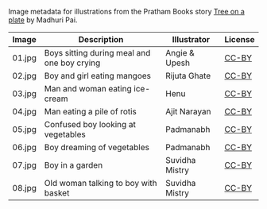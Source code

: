 Image metadata for illustrations from the Pratham Books story [Tree on a plate](https://storyweaver.org.in/stories/1960-tree-on-a-plate) by Madhuri Pai.

Image | Description | Illustrator | License
----- | ----------- | ----------- | -------
01.jpg | Boys sitting during meal and one boy crying | Angie & Upesh | [CC-BY](https://creativecommons.org/licenses/by/4.0/)
02.jpg | Boy and girl eating mangoes | Rijuta Ghate | [CC-BY](https://creativecommons.org/licenses/by/4.0/)
03.jpg | Man and woman eating ice-cream | Henu | [CC-BY](https://creativecommons.org/licenses/by/4.0/)
04.jpg | Man eating a pile of rotis | Ajit Narayan | [CC-BY](https://creativecommons.org/licenses/by/4.0/)
05.jpg | Confused boy looking at vegetables | Padmanabh | [CC-BY](https://creativecommons.org/licenses/by/4.0/)
06.jpg | Boy dreaming of vegetables | Padmanabh | [CC-BY](https://creativecommons.org/licenses/by/4.0/)
07.jpg | Boy in a garden | Suvidha Mistry | [CC-BY](https://creativecommons.org/licenses/by/4.0/)
08.jpg | Old woman talking to boy with basket | Suvidha Mistry | [CC-BY](https://creativecommons.org/licenses/by/4.0/)